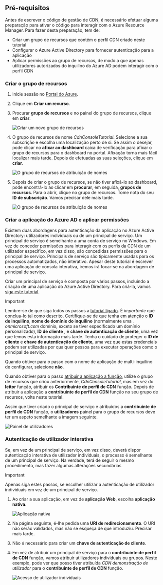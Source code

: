 ## <a name="prerequisites"></a>Pré-requisitos
Antes de escrever o código de gestão de CDN, é necessário efetuar alguma preparação para ativar o código para interagir com o Azure Resource Manager. Para fazer desta preparação, tem de:

* Criar um grupo de recursos que contém o perfil CDN criado neste tutorial
* Configurar o Azure Active Directory para fornecer autenticação para a aplicação
* Aplicar permissões ao grupo de recursos, de modo a que apenas utilizadores autorizados do inquilino do Azure AD podem interagir com o perfil CDN

### <a name="creating-the-resource-group"></a>Criar o grupo de recursos
1. Inicie sessão no [Portal do Azure](https://portal.azure.com).
2. Clique em **Criar um recurso**.
3. Procurar **grupo de recursos** e no painel do grupo de recursos, clique em **criar**.

    ![Criar um novo grupo de recursos](./media/cdn-app-dev-prep/cdn-new-rg-1-include.png)
3. O grupo de recursos de nome *CdnConsoleTutorial*.  Selecione a sua subscrição e escolha uma localização perto de si.  Se assim o desejar, pode clicar no **afixar ao dashboard** caixa de verificação para afixar o grupo de recursos para o dashboard no portal.  Afixação torna mais fácil localizar mais tarde.  Depois de efetuadas as suas seleções, clique em **criar**.

    ![O grupo de recursos de atribuição de nomes](./media/cdn-app-dev-prep/cdn-new-rg-2-include.png)
4. Depois de criar o grupo de recursos, se não tiver afixá-lo ao dashboard, pode encontrá-lo ao clicar em **procurar**, em seguida, **grupos de recursos**.  Para o abrir, clique no grupo de recursos.  Tome nota do seu **ID de subscrição**. Vamos precisar dele mais tarde.

    ![O grupo de recursos de atribuição de nomes](./media/cdn-app-dev-prep/cdn-subscription-id-include.png)

### <a name="creating-the-azure-ad-application-and-applying-permissions"></a>Criar a aplicação do Azure AD e aplicar permissões
Existem duas abordagens para autenticação da aplicação no Azure Active Directory: utilizadores individuais ou de um principal de serviço. Um principal de serviço é semelhante a uma conta de serviço no Windows.  Em vez de conceder permissões para interagir com os perfis da CDN de um utilizador específico, em vez disso, são concedidas permissões para o principal de serviço.  Principais de serviço são tipicamente usadas para os processos automatizados, não interativo.  Apesar deste tutorial é escrever uma aplicação de consola interativa, iremos irá focar-se na abordagem de principal de serviço.

Criar um principal de serviço é composta por vários passos, incluindo a criação de uma aplicação do Azure Active Directory.  Para criá-la, vamos [siga este tutorial](../articles/resource-group-create-service-principal-portal.md).

> [!IMPORTANT]
> Lembre-se de que siga todos os passos a [tutorial ligado](../articles/resource-group-create-service-principal-portal.md).  É *importante* que conclua-lo tal como descrito.  Certifique-se de que tenha em atenção o **ID de inquilino**, **nome de domínio do inquilino** (normalmente uma *. onmicrosoft.com* domínio, exceto se tiver especificado um domínio personalizado), **ID de cliente** , e **chave de autenticação de cliente**, uma vez que temos esta informação mais tarde.  Tenha o cuidado de proteger o **ID de cliente** e **chave de autenticação de cliente**, uma vez que estas credenciais podem ser utilizadas por qualquer pessoa para executar operações como o principal de serviço.
>
> Quando obtiver para o passo com o nome de aplicação de multi-inquilino de configurar, selecione **não**.
>
> Quando obtiver para o passo [atribuir a aplicação a função](../articles/azure-resource-manager/resource-group-create-service-principal-portal.md#assign-application-to-role), utilize o grupo de recursos que criou anteriormente, *CdnConsoleTutorial*, mas em vez do **leitor** função, atribuir os  **Contribuinte de perfil de CDN** função.  Depois de atribuir a aplicação a **contribuinte de perfil de CDN** função no seu grupo de recursos, volte neste tutorial. 
>
>

Assim que tiver criado o principal de serviço e atribuídos a **contribuinte de perfil de CDN** função, o **utilizadores** painel para o grupo de recursos deve ter um aspeto semelhante a imagem seguinte.

![Painel de utilizadores](./media/cdn-app-dev-prep/cdn-service-principal-include.png)

### <a name="interactive-user-authentication"></a>Autenticação de utilizador interativa
Se, em vez de um principal de serviço, em vez disso, deverá dispor autenticação interativa de utilizador individuais, o processo é semelhante de um principal de serviço.  Na verdade, terá de seguir o mesmo procedimento, mas fazer algumas alterações secundárias.

> [!IMPORTANT]
> Apenas siga estes passos, se escolher utilizar a autenticação de utilizador individuais em vez de um principal de serviço.
>
>

1. Ao criar a sua aplicação, em vez de **aplicação Web**, escolha **aplicação nativa**.

    ![Aplicação nativa](./media/cdn-app-dev-prep/cdn-native-application-include.png)
2. Na página seguinte, é-lhe pedida uma **URI de redirecionamento**.  O URI não serão validados, mas não se esqueça de que introduziu. Precisar mais tarde.
3. Não é necessário para criar um **chave de autenticação de cliente**.
4. Em vez de atribuir um principal de serviço para o **contribuinte de perfil de CDN** função, vamos atribuir utilizadores individuais ou grupos.  Neste exemplo, pode ver que posso tiver atribuída *CDN demonstração de utilizador* para o **contribuinte de perfil de CDN** função.  

    ![Acesso de utilizador individuais](./media/cdn-app-dev-prep/cdn-aad-user-include.png)

